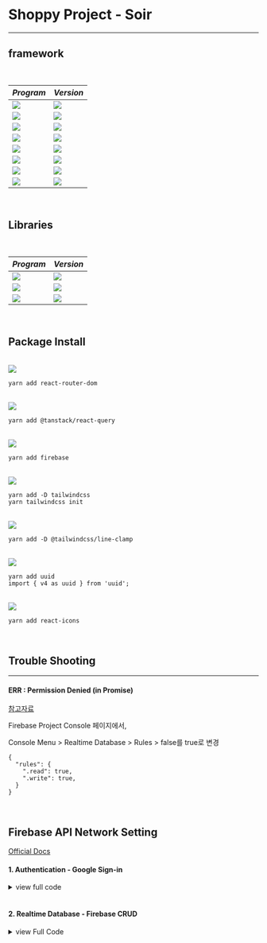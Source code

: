 # Shoppy Project - Soir
---

## framework
<br/>

|*Program*|*Version*|
|:--|:--|
|<img src="https://img.shields.io/badge/Yarn-2C8EBB?style=for-the-badge&logo=Yarn&logoColor=white">|<img src=" https://img.shields.io/badge/Yarn-v4.2.2-2C8EBB?logo=yarn&logoColor=2C8EBB">|
|<img src="https://img.shields.io/badge/JavaScript-F7DF1E?style=for-the-badge&logo=JavaScript&logoColor=black">|<img src=" https://img.shields.io/badge/Javascript-ES14--2023-F7DF1E?logo=javascript&logoColor=F7DF1E">|
|<img src="https://img.shields.io/badge/React-61DAFB?style=for-the-badge&logo=React&logoColor=black">|<img src=" https://img.shields.io/badge/React-v18.3.1-61DAFB?logo=react&logoColor=61DAFB">|
|<img src="https://img.shields.io/badge/Create--React--App-52e0c4?style=for-the-badge&logo=Create%20React%20App&logoColor=black">|<img src=" https://img.shields.io/badge/Create--React--App-v18.3.1-52e0c4?logo=createreactapp&logoColor=52e0c4">|
|<img src="https://img.shields.io/badge/React%20Router-CA4245?style=for-the-badge&logo=React%20Router&logoColor=white">|<img src=" https://img.shields.io/badge/React--Router-v6.23.1-CA4245?logo=reactrouter&logoColor=CA4245">|
|<img src="https://img.shields.io/badge/React--Query-FF4154?style=for-the-badge&logo=reactquery&logoColor=white">|<img src=" https://img.shields.io/badge/@tanstack/React--Query-v5.40.0-FF4154?logo=createreactapp&logoColor=FF4154">|
|<img src="https://img.shields.io/badge/Firebase-FFCA28?style=for-the-badge&logo=Firebase&logoColor=black">|<img src=" https://img.shields.io/badge/Firebase-v18.3.1-FFCA28?logo=firebase&logoColor=FFCA28">|
|<img src="https://img.shields.io/badge/Tailwindcss-06B6D4?style=for-the-badge&logo=Tailwindcss&logoColor=white">|<img src=" https://img.shields.io/badge/Tailwind%20CSS-v3.4.3-06B6D4?logo=tailwindcss&logoColor=06B6D4">|

<br/>

## Libraries
<br/>

|*Program*|*Version*|
|:--|--|
|<img src="https://img.shields.io/badge/React%20Icons-e91e63?style=for-the-badge&logo=React&logoColor=white">|<img src=" https://img.shields.io/badge/React--Icons-v5.2.1-e91e63?logo=react&logoColor=e91e63">|
|<img src="https://img.shields.io/badge/@tailwindcss%20line--clamp-06B6D4?style=for-the-badge&logo=tailwindcss&logoColor=white">|<img src=" https://img.shields.io/badge/@tailwindcss/line--clamp-v0.4.4-06B6D4?logo=tailwindcss&logoColor=06B6D4">|
|<img src="https://img.shields.io/badge/Uuid-7fa9cf?style=for-the-badge&logo=SecurityScorecard&logoColor=white">|<img src=" https://img.shields.io/badge/uuid-v4-7fa9cf?logo=securityscorecard&logoColor=7fa9cf">|
<br/>

## Package Install
<br/>

<img src=" https://img.shields.io/badge/React--Router-v6.23.1-CA4245?logo=reactrouter&logoColor=CA4245">

```
yarn add react-router-dom
```
<br/>
<img src=" https://img.shields.io/badge/@tanstack/React--Query-v5.40.0-FF4154?logo=createreactapp&logoColor=FF4154">

```
yarn add @tanstack/react-query
```
<br/>
<img src=" https://img.shields.io/badge/Firebase-v18.3.1-FFCA28?logo=firebase&logoColor=FFCA28">

```
yarn add firebase
```
<br/>
<img src=" https://img.shields.io/badge/Tailwind%20CSS-v3.4.3-06B6D4?logo=tailwindcss&logoColor=06B6D4">

```
yarn add -D tailwindcss
yarn tailwindcss init
```
<br/>
<img src=" https://img.shields.io/badge/@tailwindcss/line--clamp-v0.4.4-06B6D4?logo=tailwindcss&logoColor=06B6D4">

```
yarn add -D @tailwindcss/line-clamp
```
<br/>
<img src=" https://img.shields.io/badge/uuid-v4-7fa9cf?logo=securityscorecard&logoColor=7fa9cf">

```
yarn add uuid
import { v4 as uuid } from 'uuid';
```
<br/>
<img src=" https://img.shields.io/badge/React--Icons-v5.2.1-e91e63?logo=react&logoColor=e91e63">

```
yarn add react-icons
```
<br/>

## Trouble Shooting
---
#### ERR : Permission Denied (in Promise)
[참고자료]("https://velog.io/@aocl333/Firebase-PERMISSIONDENIED-Permission-denied-error")

Firebase Project Console 페이지에서,

Console Menu > Realtime Database > Rules > false를 true로 변경

```
{
  "rules": {
    ".read": true,
    ".write": true,
  }
}
```
<br/>

## Firebase API Network Setting
[Official Docs]("https://firebase.google.com/docs?authuser=0")
<br/>
#### 1. Authentication - Google Sign-in

  <details>
  <summary> view full code</summary>
  <div markdown='1'>

  ```
  import { initializeApp } from "firebase/app";
  import { getAuth, onAuthStateChanged, GoogleAuthProvider, signInWithPopup, signOut } from "firebase/auth";

  const firebaseConfig = {
    apiKey: [my apiKey],
    authDomain: "[projectId].firebase.com",
    databaseURL: "https://[projectId]-default-rtdb.[my database location].firebasedatabase.app",
    projectId: [my ProjectID],
  }

  const app = initializeApp(firebaseConfig);
  const auth = getAuth();
  const provider = new GoogleAuthProvider

  onAuthStateChanged(auth, (user) => {
    if(user) {
      // User is signed in
    } else {
      // User is signed out
    }
  })

  signInWithPopup(auth, provider)
    .then((res) => {
      const user = res.user;
    }) .catch(console.error);

  signOut(auth).then(() => {
    // Sign-out successful
  }) .catch(console.error)
  ```

  </div>
  </details>

<br/>

#### 2. Realtime Database - Firebase CRUD
  <details>
    <summary>view Full Code</summary>
    <div markdown='1'>
    
    ```
    import { initializeApp } from "firebase/app";
    import { getDatabase } from "firebase/database";

    const app = initializeApp(firebaseConfig)
    const database = getDatabase(app)

    // Read - get once
    get(ref(database, '[Object Key]'))
      .then((snapshot) => {
        if(snapshot.exists()) {
          return Object.value(snapshot.val())
        } else {
          console.log("No Data Available")
        }
      }).catch(console.error);

    // Add or Update
    function writeUserData(userId, name, email, imageUrl) {
      return set(ref( database, '[Object Key]'), {
        username: name,
        email: email,
        profile_picture: imageUrl
      })
    }

    // Delete
    remove(ref(database, '[Object Key]'))


    ```
    </div>
  </details>
